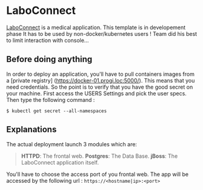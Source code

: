 # LaboConnect 

[LaboConnect](https://laboconnect.com/) is a medical application. This template is in developement phase
It has to be used by non-docker/kubernetes users ! Team did his best to limit interaction with console...

## Before doing anything
In order to deploy an application, you'll have to pull containers images from a [private registry] (https://docker-01.progi.loc:5000/). This means that you need credentials. So the point is to verify that you have the good secret on your machine. First access the USERS Settings and pick the user specs. Then type the following command :

``` console
$ kubectl get secret --all-namespaces
```

## Explanations

The actual deployment launch 3 modules which are:
>  **HTTPD**: The frontal web.
> **Postgres**: The Data Base.
> **jBoss**: The LaboConnect application itself.

You'll have to choose the access port of you frontal web. The app will be accessed by the following url : `https://<hostname|ip>:<port>`
